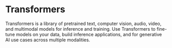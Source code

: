 # Transformers
Transformers is a library of pretrained text, computer vision, audio, video, and multimodal models for inference and training. Use Transformers to fine-tune models on your data, build inference applications, and for generative AI use cases across multiple modalities.
